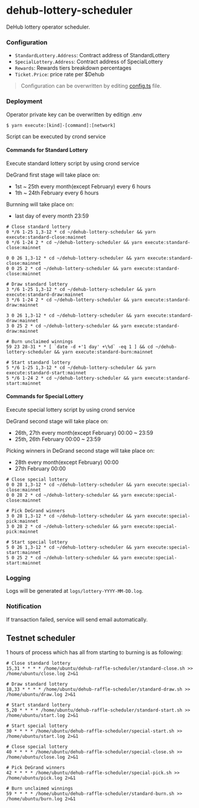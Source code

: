 # dehub-lottery-scheduler

DeHub lottery operator scheduler.

### Configuration

- `StandardLottery.Address`: Contract address of StandardLottery
- `SpecialLottery.Address`: Contract address of SpecialLottery
- `Rewards`: Rewards tiers breakdown percentages
- `Ticket.Price`: price rate per $Dehub

> Configuration can be overwritten by editing [config.ts](config.ts) file.

### Deployment

Operator private key can be overwritten by editign .env

```shell
$ yarn execute:[kind]-[command]:[network]
```

Script can be executed by crond service

#### Commands for Standard Lottery

Execute standard lottery script by using crond service

DeGrand first stage will take place on:

- 1st ~ 25th every month(except February) every 6 hours
- 1th ~ 24th February every 6 hours

Burnning will take place on:

- last day of every month 23:59

```shell
# Close standard lottery
0 */6 1-25 1,3-12 * cd ~/dehub-lottery-scheduler && yarn execute:standard-close:mainnet
0 */6 1-24 2 * cd ~/dehub-lottery-scheduler && yarn execute:standard-close:mainnet

0 0 26 1,3-12 * cd ~/dehub-lottery-scheduler && yarn execute:standard-close:mainnet
0 0 25 2 * cd ~/dehub-lottery-scheduler && yarn execute:standard-close:mainnet

# Draw standard lottery
3 */6 1-25 1,3-12 * cd ~/dehub-lottery-scheduler && yarn execute:standard-draw:mainnet
3 */6 1-24 2 * cd ~/dehub-lottery-scheduler && yarn execute:standard-draw:mainnet

3 0 26 1,3-12 * cd ~/dehub-lottery-scheduler && yarn execute:standard-draw:mainnet
3 0 25 2 * cd ~/dehub-lottery-scheduler && yarn execute:standard-draw:mainnet

# Burn unclaimed winnings
59 23 28-31 * * [ `date -d +'1 day' +\%d` -eq 1 ] && cd ~/dehub-lottery-scheduler && yarn execute:standard-burn:mainnet

# Start standard lottery
5 */6 1-25 1,3-12 * cd ~/dehub-lottery-scheduler && yarn execute:standard-start:mainnet
5 */6 1-24 2 * cd ~/dehub-lottery-scheduler && yarn execute:standard-start:mainnet
```

#### Commands for Special Lottery

Execute special lottery script by using crond service

DeGrand second stage will take place on:

- 26th, 27th every month(except February) 00:00 ~ 23:59
- 25th, 26th February 00:00 ~ 23:59

Picking winners in DeGrand second stage will take place on:

- 28th every month(except February) 00:00
- 27th February 00:00

```shell
# Close special lottery
0 0 28 1,3-12 * cd ~/dehub-lottery-scheduler && yarn execute:special-close:mainnet
0 0 28 2 * cd ~/dehub-lottery-scheduler && yarn execute:special-close:mainnet

# Pick DeGrand winners
3 0 28 1,3-12 * cd ~/dehub-lottery-scheduler && yarn execute:special-pick:mainnet
3 0 28 2 * cd ~/dehub-lottery-scheduler && yarn execute:special-pick:mainnet

# Start special lottery
5 0 26 1,3-12 * cd ~/dehub-lottery-scheduler && yarn execute:special-start:mainnet
5 0 25 2 * cd ~/dehub-lottery-scheduler && yarn execute:special-start:mainnet
```

### Logging

Logs will be generated at `logs/lottery-YYYY-MM-DD.log`.

### Notification

If transaction failed, service will send email automatically.

## Testnet scheduler

1 hours of process which has all from starting to burning is as following:

```shell
# Close standard lottery
15,31 * * * * /home/ubuntu/dehub-raffle-scheduler/standard-close.sh >> /home/ubuntu/close.log 2>&1

# Draw standard lottery
18,33 * * * * /home/ubuntu/dehub-raffle-scheduler/standard-draw.sh >> /home/ubuntu/draw.log 2>&1

# Start standard lottery
5,20 * * * * /home/ubuntu/dehub-raffle-scheduler/standard-start.sh >> /home/ubuntu/start.log 2>&1

# Start special lottery
30 * * * * /home/ubuntu/dehub-raffle-scheduler/special-start.sh >> /home/ubuntu/start.log 2>&1

# Close special lottery
40 * * * * /home/ubuntu/dehub-raffle-scheduler/special-close.sh >> /home/ubuntu/close.log 2>&1

# Pick DeGrand winners
42 * * * * /home/ubuntu/dehub-raffle-scheduler/special-pick.sh >> /home/ubuntu/pick.log 2>&1

# Burn unclaimed winnings
59 * * * * /home/ubuntu/dehub-raffle-scheduler/standard-burn.sh >> /home/ubuntu/burn.log 2>&1
```
